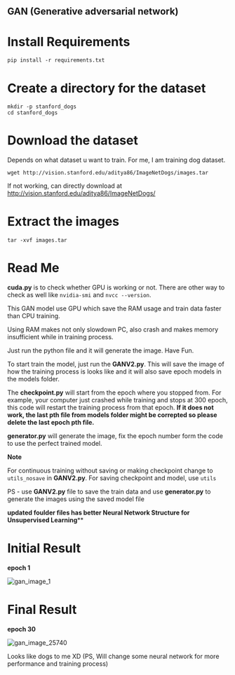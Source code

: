 ## GAN (Generative adversarial network)

# Install Requirements
```
pip install -r requirements.txt
```
# Create a directory for the dataset
```
mkdir -p stanford_dogs
cd stanford_dogs
```

# Download the dataset
Depends on what dataset u want to train. For me, I am training dog dataset.
```
wget http://vision.stanford.edu/aditya86/ImageNetDogs/images.tar
```

If not working, can directly download at http://vision.stanford.edu/aditya86/ImageNetDogs/ 

# Extract the images
```
tar -xvf images.tar
```
# Read Me

**cuda.py** is to check whether GPU is working or not. There are other way to check as well like ```nvidia-smi``` and ```nvcc --version```.

This GAN model use GPU which save the RAM usage and train data faster than CPU training.

Using RAM makes not only slowdown PC, also crash and makes memory insufficient while in training process.

Just run the python file and it will generate the image. Have Fun.

To start train the model, just run the **GANV2.py**. This will save the image of how the training process is looks like and it will also save epoch models in the models folder.

The **checkpoint.py** will start from the epoch where you stopped from. For example, your computer just crashed while training and stops at 300 epoch, this code will restart the training process from that epoch. **If it does not work, the last pth file from models folder might be correpted so please delete the last epoch pth file.**

**generator.py** will generate the image, fix the epoch number form the code to use the perfect trained model.

**Note**

For continuous training without saving or making checkpoint change to ```utils_nosave``` in **GANV2.py**. For saving checkpoint and model, use ```utils```

PS - use **GANV2.py** file to save the train data and use **generator.py** to generate the images using the saved model file

****updated** foulder files has better Neural Network Structure for Unsupervised Learning****

# Initial Result
**epoch 1**

![gan_image_1](https://github.com/BarbatosV2/GAN/assets/63419320/d011ad1d-5aba-4906-afd3-916c55fde0a2)

# Final Result
**epoch 30**

![gan_image_25740](https://github.com/BarbatosV2/GAN/assets/63419320/76da3070-8d35-4cf4-b2e9-300c030acfe6)

Looks like dogs to me XD (PS, Will change some neural network for more performance and training process)

